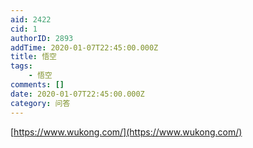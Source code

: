 ```yaml
---
aid: 2422
cid: 1
authorID: 2893
addTime: 2020-01-07T22:45:00.000Z
title: 悟空
tags:
    - 悟空
comments: []
date: 2020-01-07T22:45:00.000Z
category: 问答
---
```


[https://www.wukong.com/](https://www.wukong.com/)
